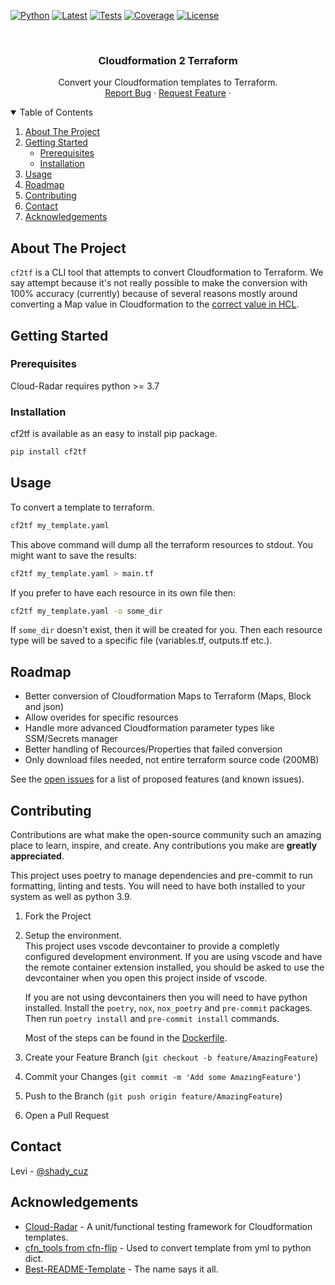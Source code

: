 <!-- PROJECT SHIELDS -->
<!--
*** I'm using markdown "reference style" links for readability.
*** Reference links are enclosed in brackets [ ] instead of parentheses ( ).
*** See the bottom of this document for the declaration of the reference variables
*** for contributors-url, forks-url, etc. This is an optional, concise syntax you may use.
*** https://www.markdownguide.org/basic-syntax/#reference-style-links
-->
[![Python][python-shield]][pypi-url]
[![Latest][version-shield]][pypi-url]
[![Tests][test-shield]][test-url]
[![Coverage][codecov-shield]][codecov-url]
[![License][license-shield]][license-url]
<!-- [![Contributors][contributors-shield]][contributors-url]
[![Forks][forks-shield]][forks-url]
[![Stargazers][stars-shield]][stars-url]
[![Issues][issues-shield]][issues-url] -->

<!-- PROJECT LOGO -->
<br />
<p align="center">
  <!-- <a href="https://github.com/DontShaveTheYak/cf2tf">
    <img src="images/logo.png" alt="Logo" width="80" height="80">
  </a> -->

  <h3 align="center">Cloudformation 2 Terraform</h3>

  <p align="center">
    Convert your Cloudformation templates to Terraform.
    <!-- <br />
    <a href="https://github.com/DontShaveTheYak/cf2tf"><strong>Explore the docs »</strong></a>
    <br /> -->
    <br />
    <!-- <a href="https://github.com/DontShaveTheYak/cf2tf">View Demo</a>
    · -->
    <a href="https://github.com/DontShaveTheYak/cf2tf/issues">Report Bug</a>
    ·
    <a href="https://github.com/DontShaveTheYak/cf2tf/issues">Request Feature</a>
    ·
    <!-- <a href="https://la-tech.co/post/hypermodern-cloudformation/getting-started/">Guide</a> -->
  </p>
</p>



<!-- TABLE OF CONTENTS -->
<details open="open">
  <summary>Table of Contents</summary>
  <ol>
    <li>
      <a href="#about-the-project">About The Project</a>
    </li>
    <li>
      <a href="#getting-started">Getting Started</a>
      <ul>
        <li><a href="#prerequisites">Prerequisites</a></li>
        <li><a href="#installation">Installation</a></li>
      </ul>
    </li>
    <li><a href="#usage">Usage</a></li>
    <li><a href="#roadmap">Roadmap</a></li>
    <li><a href="#contributing">Contributing</a></li>
    <!-- <li><a href="#license">License</a></li> -->
    <li><a href="#contact">Contact</a></li>
    <li><a href="#acknowledgements">Acknowledgements</a></li>
  </ol>
</details>

## About The Project

<!-- [![Product Name Screen Shot][product-screenshot]](https://example.com) -->

`cf2tf` is a CLI tool that attempts to convert Cloudformation to Terraform. We say attempt because it's not really possible to make the conversion with 100% accuracy (currently) because of several reasons mostly around converting a Map value in Cloudformation to the [correct value in HCL](https://github.com/hashicorp/hcl/issues/294#issuecomment-446388342).

## Getting Started

### Prerequisites

Cloud-Radar requires python >= 3.7

### Installation

cf2tf is available as an easy to install pip package.
```sh
pip install cf2tf
```

## Usage

To convert a template to terraform.
```sh
cf2tf my_template.yaml
```

This above command will dump all the terraform resources to stdout. You might want to save the results:
```sh
cf2tf my_template.yaml > main.tf
```

If you prefer to have each resource in its own file then:
```sh
cf2tf my_template.yaml -o some_dir
```
If `some_dir` doesn't exist, then it will be created for you. Then each resource type will be saved to a specific file (variables.tf, outputs.tf etc.).

## Roadmap

- Better conversion of Cloudformation Maps to Terraform (Maps, Block and json)
- Allow overides for specific resources
- Handle more advanced Cloudformation parameter types like SSM/Secrets manager
- Better handling of Recources/Properties that failed conversion
- Only download files needed, not entire terraform source code (200MB)

See the [open issues](https://github.com/DontShaveTheYak/cf2tf/issues) for a list of proposed features (and known issues).

## Contributing

Contributions are what make the open-source community such an amazing place to learn, inspire, and create. Any contributions you make are **greatly appreciated**.



This project uses poetry to manage dependencies and pre-commit to run formatting, linting and tests. You will need to have both installed to your system as well as python 3.9.

1. Fork the Project
2. Setup the environment.  
   This project uses vscode devcontainer to provide a completly configured development environment. If you are using vscode and have the remote container extension installed, you should be asked to use the devcontainer when you open this project inside of vscode.

   If you are not using devcontainers then you will need to have python installed. Install the `poetry`, `nox`, `nox_poetry` and `pre-commit` packages. Then run `poetry install` and `pre-commit install` commands. 

   Most of the steps can be found in the [Dockerfile](.devcontainer/Dockerfile).
2. Create your Feature Branch (`git checkout -b feature/AmazingFeature`)
3. Commit your Changes (`git commit -m 'Add some AmazingFeature'`)
4. Push to the Branch (`git push origin feature/AmazingFeature`)
5. Open a Pull Request

<!-- ## License

Distributed under the Apache-2.0 License. See [LICENSE.txt](./LICENSE.txt) for more information. -->

## Contact

Levi - [@shady_cuz](https://twitter.com/shady_cuz)

<!-- ACKNOWLEDGEMENTS -->
## Acknowledgements
* [Cloud-Radar](https://github.com/DontShaveTheYak/cloud-radar) - A unit/functional testing framework for Cloudformation templates.
* [cfn_tools from cfn-flip](https://github.com/awslabs/aws-cfn-template-flip) - Used to convert template from yml to python dict.
* [Best-README-Template](https://github.com/othneildrew/Best-README-Template) - The name says it all.

<!-- MARKDOWN LINKS & IMAGES -->
<!-- https://www.markdownguide.org/basic-syntax/#reference-style-links -->
[python-shield]: https://img.shields.io/pypi/pyversions/cf2tf?style=for-the-badge
[version-shield]: https://img.shields.io/pypi/v/cf2tf?label=latest&style=for-the-badge
[pypi-url]: https://pypi.org/project/cf2tf/
[test-shield]: https://img.shields.io/github/workflow/status/DontShaveTheYak/cf2tf/Tests?label=Tests&style=for-the-badge
[test-url]: https://github.com/DontShaveTheYak/cf2tf/actions?query=workflow%3ATests+branch%3Amaster
[codecov-shield]: https://img.shields.io/codecov/c/gh/DontShaveTheYak/cf2tf/master?color=green&style=for-the-badge&token=bfF18q99Fl
[codecov-url]: https://codecov.io/gh/DontShaveTheYak/cf2tf
[contributors-shield]: https://img.shields.io/github/contributors/DontShaveTheYak/cf2tf.svg?style=for-the-badge
[contributors-url]: https://github.com/DontShaveTheYak/cf2tf/graphs/contributors
[forks-shield]: https://img.shields.io/github/forks/DontShaveTheYak/cf2tf.svg?style=for-the-badge
[forks-url]: https://github.com/DontShaveTheYak/cf2tf/network/members
[stars-shield]: https://img.shields.io/github/stars/DontShaveTheYak/cf2tf.svg?style=for-the-badge
[stars-url]: https://github.com/DontShaveTheYak/cf2tf/stargazers
[issues-shield]: https://img.shields.io/github/issues/DontShaveTheYak/cf2tf.svg?style=for-the-badge
[issues-url]: https://github.com/DontShaveTheYak/cf2tf/issues
[license-shield]: https://img.shields.io/github/license/DontShaveTheYak/cf2tf.svg?style=for-the-badge
[license-url]: https://github.com/DontShaveTheYak/cf2tf/blob/master/LICENSE.txt
[product-screenshot]: images/screenshot.png
